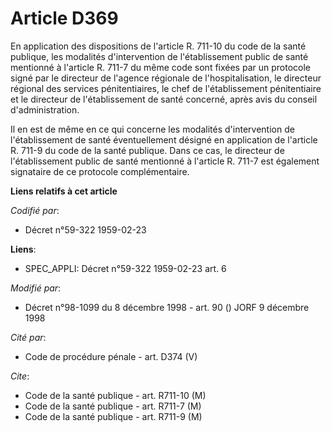 # Article D369

En application des dispositions de l'article R. 711-10 du code de la santé publique, les modalités d'intervention de
l'établissement public de santé mentionné à l'article R. 711-7 du même code sont fixées par un protocole signé par le
directeur de l'agence régionale de l'hospitalisation, le directeur régional des services pénitentiaires, le chef de
l'établissement pénitentiaire et le directeur de l'établissement de santé concerné, après avis du conseil d'administration.

Il en est de même en ce qui concerne les modalités d'intervention de l'établissement de santé éventuellement désigné en
application de l'article R. 711-9 du code de la santé publique. Dans ce cas, le directeur de l'établissement public de santé
mentionné à l'article R. 711-7 est également signataire de ce protocole complémentaire.

**Liens relatifs à cet article**

_Codifié par_:

  - Décret n°59-322 1959-02-23

**Liens**:

  - SPEC_APPLI: Décret n°59-322 1959-02-23 art. 6

_Modifié par_:

  - Décret n°98-1099 du 8 décembre 1998 - art. 90 () JORF 9 décembre 1998

_Cité par_:

  - Code de procédure pénale - art. D374 (V)

_Cite_:

  - Code de la santé publique - art. R711-10 (M)
  - Code de la santé publique - art. R711-7 (M)
  - Code de la santé publique - art. R711-9 (M)
